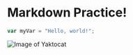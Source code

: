 # Markdown Practice!

``` javascript
var myVar = "Hello, world!";
```
![Image of Yaktocat](https://octodex.github.com/images/yaktocat.png)
